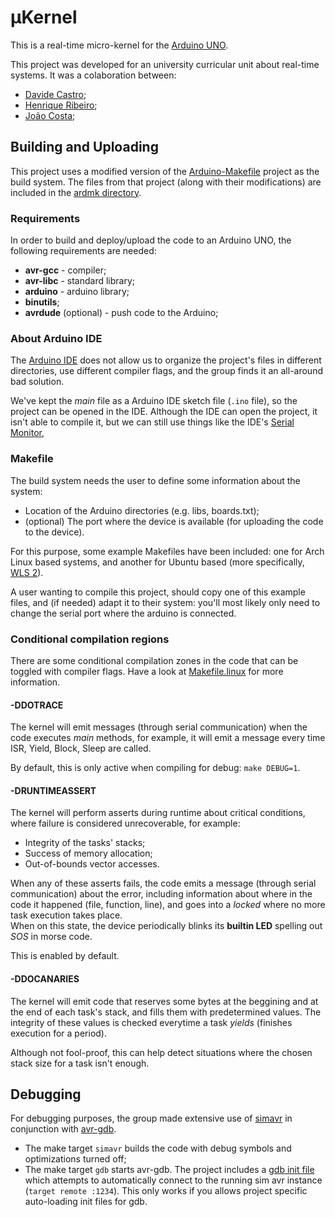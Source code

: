 # µKernel

This is a real-time micro-kernel for the
[Arduino UNO](https://www.arduino.cc/en/Main/arduinoBoardUno).

This project was developed for an university curricular unit about real-time
systems. It was a colaboration between:

- [Davide Castro](https://github.com/davide-castro20);
- [Henrique Ribeiro](https://github.com/TheZambi);
- [João Costa](https://github.com/JoaoCostaIFG);

## Building and Uploading

This project uses a modified version of the
[Arduino-Makefile](https://github.com/sudar/Arduino-Makefile) project as the
build system. The files from that project (along with their modifications) are
included in the [ardmk directory](./ardmk).

### Requirements

In order to build and deploy/upload the code to an Arduino UNO, the following
requirements are needed:

- **avr-gcc** - compiler;
- **avr-libc** - standard library;
- **arduino** - arduino library;
- **binutils**;
- **avrdude** (optional) - push code to the Arduino;

### About Arduino IDE

The [Arduino IDE](https://archlinux.org/packages/community/x86_64/arduino/) does
not allow us to organize the project's files in different directories, use
different compiler flags, and the group finds it an all-around bad solution.

We've kept the _main_ file as a Arduino IDE sketch file (`.ino` file), so the
project can be opened in the IDE. Although the IDE can open the project, it
isn't able to compile it, but we can still use things like the IDE's
[Serial Monitor](https://docs.arduino.cc/software/ide-v2/tutorials/ide-v2-serial-monitor),

### Makefile

The build system needs the user to define some information about the system:

- Location of the Arduino directories (e.g. libs, boards.txt);
- (optional) The port where the device is available (for uploading the code to
  the device).

For this purpose, some example Makefiles have been included: one for Arch Linux
based systems, and another for Ubuntu based (more specifically,
[WLS 2](https://docs.microsoft.com/en-us/windows/wsl/install)).

A user wanting to compile this project, should copy one of this example files,
and (if needed) adapt it to their system: you'll most likely only need to change
the serial port where the arduino is connected.

### Conditional compilation regions

There are some conditional compilation zones in the code that can be toggled
with compiler flags. Have a look at [Makefile.linux](./uKernel.mk) for more
information.

#### -DDOTRACE

The kernel will emit messages (through serial communication) when the code
executes _main_ methods, for example, it will emit a message every time ISR,
Yield, Block, Sleep are called.

By default, this is only active when compiling for debug: `make DEBUG=1`.

#### -DRUNTIMEASSERT

The kernel will perform asserts during runtime about critical conditions, where
failure is considered unrecoverable, for example:

- Integrity of the tasks' stacks;
- Success of memory allocation;
- Out-of-bounds vector accesses.

When any of these asserts fails, the code emits a message (through serial
communication) about the error, including information about where in the code it
happened (file, function, line), and goes into a _locked_ where no more task
execution takes place.  
When on this state, the device periodically blinks its **builtin LED** spelling
out _SOS_ in morse code.

This is enabled by default.

#### -DDOCANARIES

The kernel will emit code that reserves some bytes at the beggining and at the
end of each task's stack, and fills them with predetermined values. The
integrity of these values is checked everytime a task _yields_ (finishes
execution for a period).

Although not fool-proof, this can help detect situations where the chosen stack
size for a task isn't enough.

## Debugging

For debugging purposes, the group made extensive use of
[simavr](https://github.com/buserror/simavr) in conjunction with
[avr-gdb](https://github.com/embecosm/avr-binutils-gdb).

- The make target `simavr` builds the code with debug symbols and optimizations
  turned off;
- The make target `gdb` starts avr-gdb. The project includes a
  [gdb init file](./gdbinit) which attempts to automatically connect to the
  running sim avr instance (`target remote :1234`). This only works if you
  allows project specific auto-loading init files for gdb.
